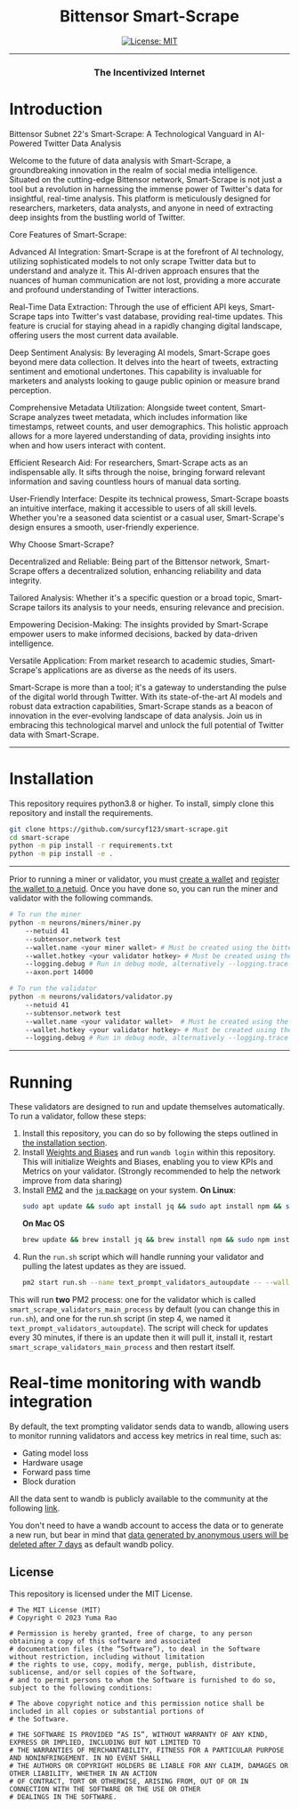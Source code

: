 
<div align="center">

# **Bittensor Smart-Scrape** <!-- omit in toc -->
<!-- [![Discord Chat](https://img.shields.io/discord/308323056592486420.svg)](https://discord.gg/bittensor) -->
[![License: MIT](https://img.shields.io/badge/License-MIT-yellow.svg)](https://opensource.org/licenses/MIT) 

---

### The Incentivized Internet <!-- omit in toc -->

<!-- [Discord](https://discord.gg/bittensor) • [Network](https://taostats.io/) • [Research](https://bittensor.com/whitepaper) -->

</div>


# Introduction

Bittensor Subnet 22's Smart-Scrape: A Technological Vanguard in AI-Powered Twitter Data Analysis

Welcome to the future of data analysis with Smart-Scrape, a groundbreaking innovation in the realm of social media intelligence. Situated on the cutting-edge Bittensor network, Smart-Scrape is not just a tool but a revolution in harnessing the immense power of Twitter's data for insightful, real-time analysis. This platform is meticulously designed for researchers, marketers, data analysts, and anyone in need of extracting deep insights from the bustling world of Twitter.

Core Features of Smart-Scrape:

Advanced AI Integration: Smart-Scrape is at the forefront of AI technology, utilizing sophisticated models to not only scrape Twitter data but to understand and analyze it. This AI-driven approach ensures that the nuances of human communication are not lost, providing a more accurate and profound understanding of Twitter interactions.

Real-Time Data Extraction: Through the use of efficient API keys, Smart-Scrape taps into Twitter's vast database, providing real-time updates. This feature is crucial for staying ahead in a rapidly changing digital landscape, offering users the most current data available.

Deep Sentiment Analysis: By leveraging AI models, Smart-Scrape goes beyond mere data collection. It delves into the heart of tweets, extracting sentiment and emotional undertones. This capability is invaluable for marketers and analysts looking to gauge public opinion or measure brand perception.

Comprehensive Metadata Utilization: Alongside tweet content, Smart-Scrape analyzes tweet metadata, which includes information like timestamps, retweet counts, and user demographics. This holistic approach allows for a more layered understanding of data, providing insights into when and how users interact with content.

Efficient Research Aid: For researchers, Smart-Scrape acts as an indispensable ally. It sifts through the noise, bringing forward relevant information and saving countless hours of manual data sorting.

User-Friendly Interface: Despite its technical prowess, Smart-Scrape boasts an intuitive interface, making it accessible to users of all skill levels. Whether you're a seasoned data scientist or a casual user, Smart-Scrape's design ensures a smooth, user-friendly experience.

Why Choose Smart-Scrape?

Decentralized and Reliable: Being part of the Bittensor network, Smart-Scrape offers a decentralized solution, enhancing reliability and data integrity.

Tailored Analysis: Whether it's a specific question or a broad topic, Smart-Scrape tailors its analysis to your needs, ensuring relevance and precision.

Empowering Decision-Making: The insights provided by Smart-Scrape empower users to make informed decisions, backed by data-driven intelligence.

Versatile Application: From market research to academic studies, Smart-Scrape's applications are as diverse as the needs of its users.

Smart-Scrape is more than a tool; it's a gateway to understanding the pulse of the digital world through Twitter. With its state-of-the-art AI models and robust data extraction capabilities, Smart-Scrape stands as a beacon of innovation in the ever-evolving landscape of data analysis. Join us in embracing this technological marvel and unlock the full potential of Twitter data with Smart-Scrape.

</div>

---

# Installation
This repository requires python3.8 or higher. To install, simply clone this repository and install the requirements.
```bash
git clone https://github.com/surcyf123/smart-scrape.git
cd smart-scrape
python -m pip install -r requirements.txt
python -m pip install -e .
```

</div>

---

Prior to running a miner or validator, you must [create a wallet](https://github.com/opentensor/docs/blob/main/reference/btcli.md) and [register the wallet to a netuid](https://github.com/opentensor/docs/blob/main/subnetworks/registration.md). Once you have done so, you can run the miner and validator with the following commands.
```bash
# To run the miner
python -m neurons/miners/miner.py 
    --netuid 41  
    --subtensor.network test 
    --wallet.name <your miner wallet> # Must be created using the bittensor-cli
    --wallet.hotkey <your validator hotkey> # Must be created using the bittensor-cli
    --logging.debug # Run in debug mode, alternatively --logging.trace for trace mode
    --axon.port 14000

# To run the validator
python -m neurons/validators/validator.py
    --netuid 41
    --subtensor.network test 
    --wallet.name <your validator wallet>  # Must be created using the bittensor-cli
    --wallet.hotkey <your validator hotkey> # Must be created using the bittensor-cli
    --logging.debug # Run in debug mode, alternatively --logging.trace for trace mode
```

</div>

---


# Running

These validators are designed to run and update themselves automatically. To run a validator, follow these steps:

1. Install this repository, you can do so by following the steps outlined in [the installation section](#installation).
2. Install [Weights and Biases](https://docs.wandb.ai/quickstart) and run `wandb login` within this repository. This will initialize Weights and Biases, enabling you to view KPIs and Metrics on your validator. (Strongly recommended to help the network improve from data sharing)
3. Install [PM2](https://pm2.io/docs/runtime/guide/installation/) and the [`jq` package](https://jqlang.github.io/jq/) on your system.
   **On Linux**:
   ```bash
   sudo apt update && sudo apt install jq && sudo apt install npm && sudo npm install pm2 -g && pm2 update
   ``` 
   **On Mac OS**
   ```bash
   brew update && brew install jq && brew install npm && sudo npm install pm2 -g && pm2 update
   ```
4. Run the `run.sh` script which will handle running your validator and pulling the latest updates as they are issued. 
   ```bash
   pm2 start run.sh --name text_prompt_validators_autoupdate -- --wallet.name <your-wallet-name> --wallet.hotkey <your-wallet-hot-key>
   ```

This will run **two** PM2 process: one for the validator which is called `smart_scrape_validators_main_process` by default (you can change this in `run.sh`), and one for the run.sh script (in step 4, we named it `text_prompt_validators_autoupdate`). The script will check for updates every 30 minutes, if there is an update then it will pull it, install it, restart `smart_scrape_validators_main_process` and then restart itself.


# Real-time monitoring with wandb integration
By default, the text prompting validator sends data to wandb, allowing users to monitor running validators and access key metrics in real time, such as:
- Gating model loss
- Hardware usage
- Forward pass time
- Block duration

All the data sent to wandb is publicly available to the community at the following [link](https://wandb.ai/opentensor-dev/openvalidators).

You don't need to have a wandb account to access the data or to generate a new run,
but bear in mind that
[data generated by anonymous users will be deleted after 7 days](https://docs.wandb.ai/guides/app/features/anon#:~:text=If%20there's%20no%20account%2C%20we,be%20available%20for%207%20days)
as default wandb policy.

## License
This repository is licensed under the MIT License.
```text
# The MIT License (MIT)
# Copyright © 2023 Yuma Rao

# Permission is hereby granted, free of charge, to any person obtaining a copy of this software and associated
# documentation files (the “Software”), to deal in the Software without restriction, including without limitation
# the rights to use, copy, modify, merge, publish, distribute, sublicense, and/or sell copies of the Software,
# and to permit persons to whom the Software is furnished to do so, subject to the following conditions:

# The above copyright notice and this permission notice shall be included in all copies or substantial portions of
# the Software.

# THE SOFTWARE IS PROVIDED “AS IS”, WITHOUT WARRANTY OF ANY KIND, EXPRESS OR IMPLIED, INCLUDING BUT NOT LIMITED TO
# THE WARRANTIES OF MERCHANTABILITY, FITNESS FOR A PARTICULAR PURPOSE AND NONINFRINGEMENT. IN NO EVENT SHALL
# THE AUTHORS OR COPYRIGHT HOLDERS BE LIABLE FOR ANY CLAIM, DAMAGES OR OTHER LIABILITY, WHETHER IN AN ACTION
# OF CONTRACT, TORT OR OTHERWISE, ARISING FROM, OUT OF OR IN CONNECTION WITH THE SOFTWARE OR THE USE OR OTHER
# DEALINGS IN THE SOFTWARE.
```
